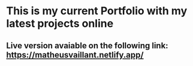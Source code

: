 # This is my current Portfolio with my latest projects online
## Live version avaiable on the following link: https://matheusvaillant.netlify.app/ 
